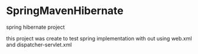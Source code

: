 SpringMavenHibernate
====================

spring hibernate project

this project was create to test spring implementation with out using web.xml and dispatcher-servlet.xml
